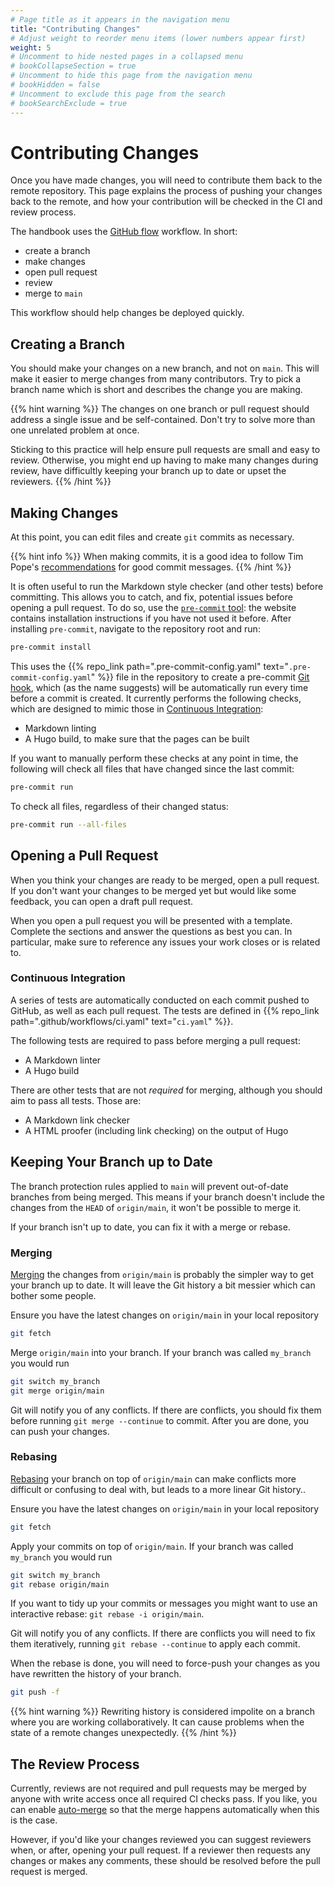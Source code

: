 ```yaml
---
# Page title as it appears in the navigation menu
title: "Contributing Changes"
# Adjust weight to reorder menu items (lower numbers appear first)
weight: 5
# Uncomment to hide nested pages in a collapsed menu
# bookCollapseSection = true
# Uncomment to hide this page from the navigation menu
# bookHidden = false
# Uncomment to exclude this page from the search
# bookSearchExclude = true
---
```


# Contributing Changes

Once you have made changes, you will need to contribute them back to the remote repository.
This page explains the process of pushing your changes back to the remote, and how your contribution will be checked in the CI and review process.

The handbook uses the [GitHub flow](https://docs.github.com/en/get-started/quickstart/github-flow) workflow.
In short:

- create a branch
- make changes
- open pull request
- review
- merge to `main`

This workflow should help changes be deployed quickly.

## Creating a Branch

You should make your changes on a new branch, and not on `main`.
This will make it easier to merge changes from many contributors.
Try to pick a branch name which is short and describes the change you are making.

{{% hint warning %}}
The changes on one branch or pull request should address a single issue and be self-contained.
Don't try to solve more than one unrelated problem at once.

Sticking to this practice will help ensure pull requests are small and easy to review.
Otherwise, you might end up having to make many changes during review, have difficultly keeping your branch up to date or upset the reviewers.
{{% /hint %}}

## Making Changes

At this point, you can edit files and create `git` commits as necessary.

{{% hint info %}}
When making commits, it is a good idea to follow Tim Pope's [recommendations](https://tbaggery.com/2008/04/19/a-note-about-git-commit-messages.html) for good commit messages.
{{% /hint %}}

It is often useful to run the Markdown style checker (and other tests) before committing.
This allows you to catch, and fix, potential issues before opening a pull request.
To do so, use the [`pre-commit` tool](https://pre-commit.com/): the website contains installation instructions if you have not used it before.
After installing `pre-commit`, navigate to the repository root and run:

```bash
pre-commit install
```

This uses the {{% repo_link path=".pre-commit-config.yaml" text="`.pre-commit-config.yaml`" %}} file in the repository to create a pre-commit [Git hook](https://git-scm.com/book/en/v2/Customizing-Git-Git-Hooks),
which (as the name suggests) will be automatically run every time before a commit is created.
It currently performs the following checks, which are designed to mimic those in [Continuous Integration](#continuous-integration):

- Markdown linting
- A Hugo build, to make sure that the pages can be built

If you want to manually perform these checks at any point in time, the following will check all files that have changed since the last commit:

```bash
pre-commit run
```

To check all files, regardless of their changed status:

```bash
pre-commit run --all-files
```

## Opening a Pull Request

When you think your changes are ready to be merged, open a pull request.
If you don't want your changes to be merged yet but would like some feedback, you can open a draft pull request.

When you open a pull request you will be presented with a template.
Complete the sections and answer the questions as best you can.
In particular, make sure to reference any issues your work closes or is related to.

### Continuous Integration

A series of tests are automatically conducted on each commit pushed to GitHub, as well as each pull request.
The tests are defined in {{% repo_link path=".github/workflows/ci.yaml" text="`ci.yaml`" %}}.

The following tests are required to pass before merging a pull request:

- A Markdown linter
- A Hugo build

There are other tests that are not *required* for merging, although you should aim to pass all tests.
Those are:

- A Markdown link checker
- A HTML proofer (including link checking) on the output of Hugo

## Keeping Your Branch up to Date

The branch protection rules applied to `main` will prevent out-of-date branches from being merged.
This means if your branch doesn't include the changes from the `HEAD` of `origin/main`, it won't be possible to merge it.

If your branch isn't up to date, you can fix it with a merge or rebase.

### Merging

[Merging](https://git-scm.com/book/en/v2/Git-Branching-Basic-Branching-and-Merging) the changes from `origin/main` is probably the simpler way to get your branch up to date.
It will leave the Git history a bit messier which can bother some people.

Ensure you have the latest changes on `origin/main` in your local repository

```bash
git fetch
```

Merge `origin/main` into your branch.
If your branch was called `my_branch` you would run

```bash
git switch my_branch
git merge origin/main
```

Git will notify you of any conflicts.
If there are conflicts, you should fix them before running `git merge --continue` to commit.
After you are done, you can push your changes.

### Rebasing

[Rebasing](https://git-scm.com/book/en/v2/Git-Branching-Rebasing) your branch on top of `origin/main` can make conflicts more difficult or confusing to deal with, but leads to a more linear Git history..

Ensure you have the latest changes on `origin/main` in your local repository

```bash
git fetch
```

Apply your commits on top of `origin/main`.
If your branch was called `my_branch` you would run

```bash
git switch my_branch
git rebase origin/main
```

If you want to tidy up your commits or messages you might want to use an interactive rebase: `git rebase -i origin/main`.

Git will notify you of any conflicts.
If there are conflicts you will need to fix them iteratively, running `git rebase --continue` to apply each commit.

When the rebase is done, you will need to force-push your changes as you have rewritten the history of your branch.

```bash
git push -f
```

{{% hint warning %}}
Rewriting history is considered impolite on a branch where you are working collaboratively.
It can cause problems when the state of a remote changes unexpectedly.
{{% /hint %}}

## The Review Process

Currently, reviews are not required and pull requests may be merged by anyone with write access once all required CI checks pass.
If you like, you can enable [auto-merge](https://docs.github.com/en/pull-requests/collaborating-with-pull-requests/incorporating-changes-from-a-pull-request/automatically-merging-a-pull-request) so that the merge happens automatically when this is the case.

However, if you'd like your changes reviewed you can suggest reviewers when, or after, opening your pull request.
If a reviewer then requests any changes or makes any comments, these should be resolved before the pull request is merged.
